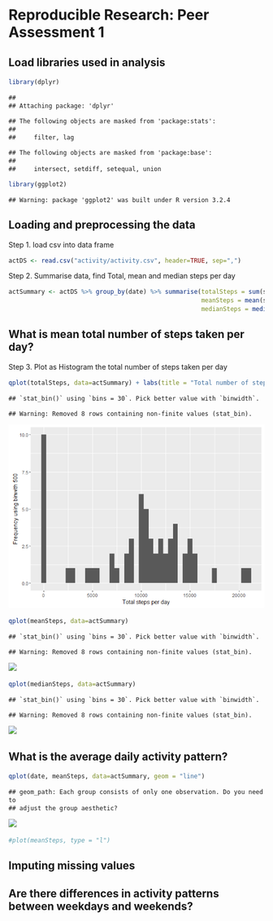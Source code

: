 # Reproducible Research: Peer Assessment 1
## Load libraries used in analysis

```r
library(dplyr)
```

```
## 
## Attaching package: 'dplyr'
```

```
## The following objects are masked from 'package:stats':
## 
##     filter, lag
```

```
## The following objects are masked from 'package:base':
## 
##     intersect, setdiff, setequal, union
```

```r
library(ggplot2)
```

```
## Warning: package 'ggplot2' was built under R version 3.2.4
```

## Loading and preprocessing the data
Step 1. load csv into data frame

```r
actDS <- read.csv("activity/activity.csv", header=TRUE, sep=",")
```
Step 2. Summarise data, find Total, mean and median steps per day

```r
actSummary <- actDS %>% group_by(date) %>% summarise(totalSteps = sum(steps), 
                                                     meanSteps = mean(steps), 
                                                     medianSteps = median(steps))
```


## What is mean total number of steps taken per day?
Step 3. Plot as Histogram the total number of steps taken per day


```r
qplot(totalSteps, data=actSummary) + labs(title = "Total number of steps per day")
```

```
## `stat_bin()` using `bins = 30`. Pick better value with `binwidth`.
```

```
## Warning: Removed 8 rows containing non-finite values (stat_bin).
```

![](PA1_template_files/figure-html/unnamed-chunk-4-1.png)


```r
qplot(meanSteps, data=actSummary) 
```

```
## `stat_bin()` using `bins = 30`. Pick better value with `binwidth`.
```

```
## Warning: Removed 8 rows containing non-finite values (stat_bin).
```

![](PA1_template_files/figure-html/unnamed-chunk-5-1.png)

```r
qplot(medianSteps, data=actSummary) 
```

```
## `stat_bin()` using `bins = 30`. Pick better value with `binwidth`.
```

```
## Warning: Removed 8 rows containing non-finite values (stat_bin).
```

![](PA1_template_files/figure-html/unnamed-chunk-5-2.png)

## What is the average daily activity pattern?

```r
qplot(date, meanSteps, data=actSummary, geom = "line") 
```

```
## geom_path: Each group consists of only one observation. Do you need to
## adjust the group aesthetic?
```

![](PA1_template_files/figure-html/unnamed-chunk-6-1.png)

```r
#plot(meanSteps, type = "l")
```

## Imputing missing values



## Are there differences in activity patterns between weekdays and weekends?
